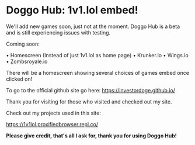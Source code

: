 # Doggo Hub: 1v1.lol embed!

We'll add new games soon, just not at the moment. Doggo Hub is a beta and is still experiencing issues with testing.




Coming soon:

• Homescreen (Instead of just 1v1.lol as home page)
• Krunker.io
• Wings.io
• Zombsroyale.io

There will be a homescreen showing several choices of games embed once clicked on!

To go to the official github site go here: https://investordoge.github.io/

Thank you for visiting for those who visited and checked out my site.

Check out my projects used in this site:

https://1v1lol.proxifiedbrowser.repl.co/

**Please give credit, that's all I ask for, thank you for using Doggo Hub!**

